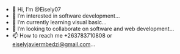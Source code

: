 - 👋 Hi, I’m @Eisely07
- 👀 I’m interested in software development...
- 🌱 I’m currently learning visual basic...
- 💞️ I’m looking to collaborate on software and web development...
- 📫 How to reach me +263783710808 or eiselyjaviermbedzi@gmail.com...

<!---
Eisely07/Eisely07 is a ✨ special ✨ repository because its `README.md` (this file) appears on your GitHub profile.
You can click the Preview link to take a look at your changes.
--->
